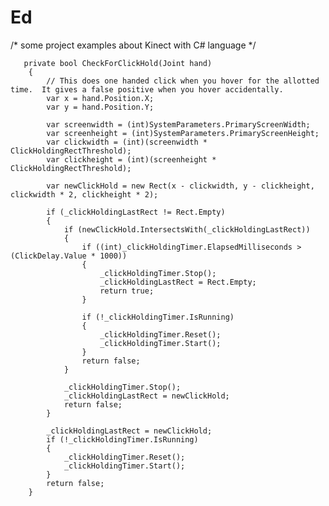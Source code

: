 Ed
==
/*
some project examples  about Kinect with C# language
*/

       private bool CheckForClickHold(Joint hand)
        {
            // This does one handed click when you hover for the allotted time.  It gives a false positive when you hover accidentally.
            var x = hand.Position.X;
            var y = hand.Position.Y;

            var screenwidth = (int)SystemParameters.PrimaryScreenWidth;
            var screenheight = (int)SystemParameters.PrimaryScreenHeight;
            var clickwidth = (int)(screenwidth * ClickHoldingRectThreshold);
            var clickheight = (int)(screenheight * ClickHoldingRectThreshold);

            var newClickHold = new Rect(x - clickwidth, y - clickheight, clickwidth * 2, clickheight * 2);

            if (_clickHoldingLastRect != Rect.Empty)
            {
                if (newClickHold.IntersectsWith(_clickHoldingLastRect))
                {
                    if ((int)_clickHoldingTimer.ElapsedMilliseconds > (ClickDelay.Value * 1000))
                    {
                        _clickHoldingTimer.Stop();
                        _clickHoldingLastRect = Rect.Empty;
                        return true;
                    }

                    if (!_clickHoldingTimer.IsRunning)
                    {
                        _clickHoldingTimer.Reset();
                        _clickHoldingTimer.Start();
                    }
                    return false;
                }

                _clickHoldingTimer.Stop();
                _clickHoldingLastRect = newClickHold;
                return false;
            }

            _clickHoldingLastRect = newClickHold;
            if (!_clickHoldingTimer.IsRunning)
            {
                _clickHoldingTimer.Reset();
                _clickHoldingTimer.Start();
            }
            return false;
        }
